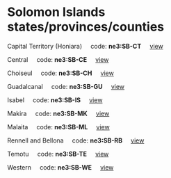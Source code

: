 # Solomon Islands states/provinces/counties
Capital Territory (Honiara)&nbsp;&nbsp;&nbsp;&nbsp;&nbsp;code: **ne3:SB-CT**&nbsp;&nbsp;&nbsp;&nbsp;&nbsp;[view](../../export/geojson/medium/ne3/sb/ct.geojson)&nbsp;&nbsp;&nbsp;&nbsp;&nbsp;


Central&nbsp;&nbsp;&nbsp;&nbsp;&nbsp;code: **ne3:SB-CE**&nbsp;&nbsp;&nbsp;&nbsp;&nbsp;[view](../../export/geojson/medium/ne3/sb/ce.geojson)&nbsp;&nbsp;&nbsp;&nbsp;&nbsp;


Choiseul&nbsp;&nbsp;&nbsp;&nbsp;&nbsp;code: **ne3:SB-CH**&nbsp;&nbsp;&nbsp;&nbsp;&nbsp;[view](../../export/geojson/medium/ne3/sb/ch.geojson)&nbsp;&nbsp;&nbsp;&nbsp;&nbsp;


Guadalcanal&nbsp;&nbsp;&nbsp;&nbsp;&nbsp;code: **ne3:SB-GU**&nbsp;&nbsp;&nbsp;&nbsp;&nbsp;[view](../../export/geojson/medium/ne3/sb/gu.geojson)&nbsp;&nbsp;&nbsp;&nbsp;&nbsp;


Isabel&nbsp;&nbsp;&nbsp;&nbsp;&nbsp;code: **ne3:SB-IS**&nbsp;&nbsp;&nbsp;&nbsp;&nbsp;[view](../../export/geojson/medium/ne3/sb/is.geojson)&nbsp;&nbsp;&nbsp;&nbsp;&nbsp;


Makira&nbsp;&nbsp;&nbsp;&nbsp;&nbsp;code: **ne3:SB-MK**&nbsp;&nbsp;&nbsp;&nbsp;&nbsp;[view](../../export/geojson/medium/ne3/sb/mk.geojson)&nbsp;&nbsp;&nbsp;&nbsp;&nbsp;


Malaita&nbsp;&nbsp;&nbsp;&nbsp;&nbsp;code: **ne3:SB-ML**&nbsp;&nbsp;&nbsp;&nbsp;&nbsp;[view](../../export/geojson/medium/ne3/sb/ml.geojson)&nbsp;&nbsp;&nbsp;&nbsp;&nbsp;


Rennell and Bellona&nbsp;&nbsp;&nbsp;&nbsp;&nbsp;code: **ne3:SB-RB**&nbsp;&nbsp;&nbsp;&nbsp;&nbsp;[view](../../export/geojson/medium/ne3/sb/rb.geojson)&nbsp;&nbsp;&nbsp;&nbsp;&nbsp;


Temotu&nbsp;&nbsp;&nbsp;&nbsp;&nbsp;code: **ne3:SB-TE**&nbsp;&nbsp;&nbsp;&nbsp;&nbsp;[view](../../export/geojson/medium/ne3/sb/te.geojson)&nbsp;&nbsp;&nbsp;&nbsp;&nbsp;


Western&nbsp;&nbsp;&nbsp;&nbsp;&nbsp;code: **ne3:SB-WE**&nbsp;&nbsp;&nbsp;&nbsp;&nbsp;[view](../../export/geojson/medium/ne3/sb/we.geojson)&nbsp;&nbsp;&nbsp;&nbsp;&nbsp;

